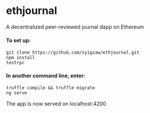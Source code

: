 # ethjournal
A decentralized peer-reviewed journal dapp on Ethereum

#### To set up:
```
git clone https://github.com/syigzaw/ethjournal.git
npm install
testrpc
```

#### In another command line, enter:
```
truffle compile && truffle migrate
ng serve
```

The app is now served on localhost:4200
